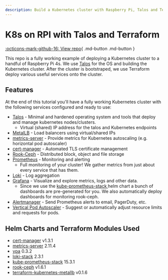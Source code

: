 ```yaml
---
description: Build a Kubernetes cluster with Raspberry Pi, Talos and Terraform.
---
```


# K8s on RPI with Talos and Terraform

[:octicons-mark-github-16: View repo](https://github.com/aceat64/rpi-k8s-talos-terraform){ .md-button .md-button }

This repo is a fully working example of deploying a Kubernetes cluster to a handful of Raspberry Pi 4s. We use [Talos](https://talos.dev)
for the OS and building the Kubernetes cluster. After the cluster is bootstraped, we use Terraform deploy various useful services onto the cluster.

## Features

At the end of this tutorial you'll have a fully working Kubernetes cluster with the following services configured and ready to use:

* [Talos](https://talos.dev) - Minimal and hardened operating system and tools that deploy and manage kubernetes nodes/clusters.
    * Virtual (shared) IP address for the talos and Kubernetes endpoints
* [MetalLB](https://metallb.universe.tf) - Load balancers using virtual/shared IPs
* [metrics-server](https://github.com/kubernetes-sigs/metrics-server) - Provide metrics for Kubernetes autoscaling (e.g. horizontal pod autoscaler)
* [cert-manager](https://cert-manager.io/) - Automated TLS certificate management
* [Rook-Ceph](https://rook.io/) - Distributed block, object and file storage
* [Prometheus](https://prometheus.io/) - Monitoring and alerting
    * Full monitoring of your cluster! We gather metrics from just about every service that has them.
* [Loki](https://grafana.com/oss/loki/) - Log aggregation
* [Grafana](https://grafana.com/oss/grafana/) - Visualize and explore metrics, logs and other data.
    * Since we use the [kube-prometheus-stack
](https://github.com/prometheus-community/helm-charts/tree/main/charts/kube-prometheus-stack) helm chart a bunch of dashboards are pre-generated for you. We also automatically deploy dashboards for monitoring rook-ceph.
* [Alertmanager](https://prometheus.io/docs/alerting/latest/alertmanager/) - Send Prometheus alerts to email, PagerDuty, etc.
* [Vertical Pod Autoscaler](https://github.com/kubernetes/autoscaler/tree/master/vertical-pod-autoscaler) - Suggest or automatically adjust resource limits and requests for pods.

## Helm Charts and Terraform Modules Used

* [cert-manager](https://cert-manager.io/docs/installation/kubernetes/#installing-with-helm) v1.3.1
* [metrics-server](https://github.com/helm/charts/tree/master/stable/metrics-server) 2.11.4
* [vpa](https://artifacthub.io/packages/helm/fairwinds-stable/vpa) 0.3.2
* [loki-stack](https://grafana.com/docs/loki/latest/installation/helm/) 2.3.1
* [kube-prometheus-stack](https://github.com/prometheus-community/helm-charts/tree/main/charts/kube-prometheus-stack) 15.3.1
* [rook-ceph](https://github.com/rook/rook/blob/master/Documentation/helm-operator.md) v1.6.1
* [terraform-kubernetes-metallb](github.com/colinwilson/terraform-kubernetes-metallb) v0.1.6
